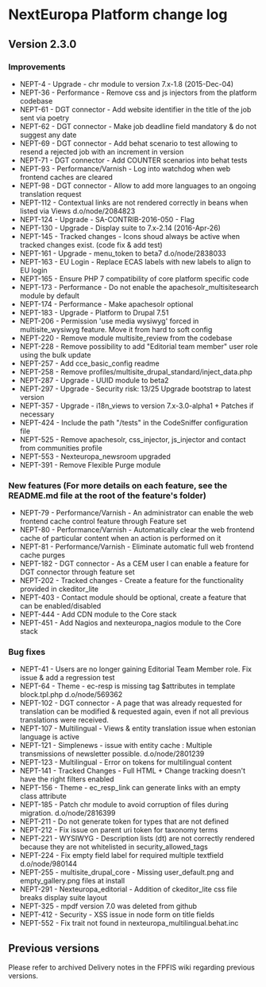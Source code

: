# NextEuropa Platform change log

## Version 2.3.0

### Improvements
  * NEPT-4 - Upgrade - chr module to version 7.x-1.8 (2015-Dec-04)
  * NEPT-36 - Performance - Remove css and js injectors from the platform codebase
  * NEPT-61 - DGT connector - Add website identifier in the title of the job sent via poetry
  * NEPT-62 - DGT connector - Make job deadline field mandatory & do not suggest any date
  * NEPT-69 - DGT connector - Add behat scenario to test allowing to resend a rejected job with an increment in version
  * NEPT-71 - DGT connector - Add COUNTER scenarios into behat tests
  * NEPT-93 - Performance/Varnish - Log into watchdog when web frontend caches are cleared
  * NEPT-98 - DGT connector - Allow to add more languages to an ongoing translation request
  * NEPT-112 - Contextual links are not rendered correctly in beans when listed via Views d.o/node/2084823
  * NEPT-124 - Upgrade - SA-CONTRIB-2016-050 - Flag
  * NEPT-130 - Upgrade - Display suite to 7.x-2.14 (2016-Apr-26)
  * NEPT-145 - Tracked changes - Icons shoud always be active when tracked changes exist. (code fix & add test)
  * NEPT-161 - Upgrade - menu_token to beta7 d.o/node/2838033
  * NEPT-163 - EU Login - Replace ECAS labels with new labels to align to EU login
  * NEPT-165 - Ensure PHP 7 compatibility of core platform specific code
  * NEPT-173 - Performance - Do not enable the apachesolr_multisitesearch module by default
  * NEPT-174 - Performance - Make apachesolr optional
  * NEPT-183 - Upgrade - Platform to Drupal 7.51
  * NEPT-206 - Permission 'use media wysiwyg' forced in multisite_wysiwyg feature. Move it from hard to soft config
  * NEPT-220 - Remove module multisite_review from the codebase
  * NEPT-228 - Remove possibility to add "Editorial team member" user role using the bulk update
  * NEPT-257 - Add cce_basic_config readme
  * NEPT-258 - Remove profiles/multisite_drupal_standard/inject_data.php
  * NEPT-287 - Upgrade - UUID module to beta2
  * NEPT-297 - Upgrade - Security risk: 13/25 Upgrade bootstrap to latest version
  * NEPT-357 - Upgrade - i18n_views to version 7.x-3.0-alpha1 + Patches if necessary
  * NEPT-424 - Include the path "/tests" in the CodeSniffer configuration file
  * NEPT-525 - Remove apachesolr, css_injector, js_injector and contact from communities profile
  * NEPT-553 - Nexteuropa_newsroom upgraded
  * NEPT-391 - Remove Flexible Purge module

### New features (For more details on each feature, see the README.md file at the root of the feature's folder)
  * NEPT-79 - Performance/Varnish - An administrator can enable the web frontend cache control feature through Feature set
  * NEPT-80 - Performance/Varnish - Automatically clear the web frontend cache of particular content when an action is performed on it
  * NEPT-81 - Performance/Varnish - Eliminate automatic full web frontend cache purges
  * NEPT-182 - DGT connector - As a CEM user I can enable a feature for DGT connector through feature set
  * NEPT-202 - Tracked changes - Create a feature for the functionality provided in ckeditor_lite
  * NEPT-403 - Contact module should be optional, create a feature that can be enabled/disabled
  * NEPT-444 - Add CDN module to the Core stack
  * NEPT-451 - Add Nagios and nexteuropa_nagios module to the Core stack

### Bug fixes
  * NEPT-41 - Users are no longer gaining Editorial Team Member role. Fix issue & add a regression test
  * NEPT-64 - Theme - ec-resp is missing tag $attributes in template block.tpl.php d.o/node/569362
  * NEPT-102 - DGT connector - A page that was already requested for translation can be modified & requested again, even if not all previous translations were received.
  * NEPT-107 - Multilingual - Views & entity translation issue when estonian language is active
  * NEPT-121 - Simplenews - issue with entity cache : Multiple transmissions of newsletter possible. d.o/node/2801239
  * NEPT-123 - Multilingual - Error on tokens for multilingual content
  * NEPT-141 - Tracked Changes - Full HTML + Change tracking doesn't have the right filters enabled
  * NEPT-156 - Theme - ec_resp_link can generate links with an empty class attribute
  * NEPT-185 - Patch chr module to avoid corruption of files during migration. d.o/node/2816399
  * NEPT-211 - Do not generate token for types that are not defined
  * NEPT-212 - Fix issue on parent uri token for taxonomy terms
  * NEPT-221 - WYSIWYG - Description lists (dt) are not correctly rendered because they are not whitelisted in security_allowed_tags
  * NEPT-224 - Fix empty field label for required multiple textfield d.o/node/980144
  * NEPT-255 - multisite_drupal_core - Missing user_default.png and empty_gallery.png files at install
  * NEPT-291 - Nexteuropa_editorial - Addition of ckeditor_lite css file breaks display suite layout
  * NEPT-325 - mpdf version 7.0 was deleted from github
  * NEPT-412 - Security - XSS issue in node form on title fields
  * NEPT-552 - Fix trait not found in nexteuropa_multilingual.behat.inc

## Previous versions
Please refer to archived Delivery notes in the FPFIS wiki regarding previous versions.
